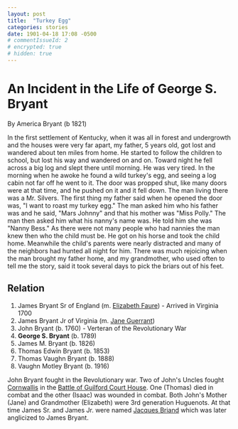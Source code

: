 ```yaml
---
layout: post
title:  "Turkey Egg"
categories: stories
date: 1901-04-18 17:08 -0500
# commentIssueId: 2
# encrypted: true
# hidden: true
---
```


# An Incident in the Life of George S. Bryant

By America Bryant (b 1821)

In the first settlement of Kentucky, when it was all 
in forest and undergrowth and the houses were very far 
apart, my father, 5 years old, got lost and wandered about 
ten miles from home. He started to follow the children 
to school, but lost his way and wandered on and on. 
Toward night he fell across a big log and slept there until 
morning. He was very tired. In the morning when he 
awoke he found a wild turkey's egg, and seeing a log 
cabin not far off he went to it. The door was propped 
shut, like many doors were at that time, and he pushed 
on it and it fell down. The man living there was a Mr. 
Silvers. The first thing my father said when he opened 
the door was, "I want to roast my turkey egg."  The 
man asked him who his father was and he said, "Mars 
Johnny" and that his mother was "Miss Polly." The 
man then asked him what his nanny's name was. He 
told him she was "Nanny Bess." As there were not 
many people who had nannies the man knew then who 
the child must be.  He got on his horse and took the 
child home.  Meanwhile the child's parents were nearly 
distracted and many of the neighbors had hunted all night 
for him. There was much rejoicing when the man brought 
my father home, and my grandmother, who used often to 
tell me the story, said it took several days to pick the 
briars out of his feet. 

## Relation

1. James Bryant Sr of England (m. [Elizabeth Faure](https://www.huguenotmanakin.org/registered-lineages)) - Arrived in Virginia 1700
2. James Bryant Jr of Virginia (m. [Jane Guerrant](https://www.huguenotmanakin.org/registered-lineages))
3. John Bryant (b. 1760) - Verteran of the Revolutionary War
4. **George S. Bryant** (b. 1789)
5. James M. Bryant (b. 1826)
6. Thomas Edwin Bryant (b. 1853)
7. Thomas Vaughn Bryant (b. 1888)
9. Vaughn Motley Bryant (b. 1916)

John Bryant fought in the Revolutionary war.  Two of John's Uncles fought [Cornwallis](https://en.wikipedia.org/wiki/Charles_Cornwallis,_1st_Marquess_Cornwallis) in the [Battle of Guilford Court House](https://en.wikipedia.org/wiki/Battle_of_Guilford_Court_House).  One (Thomas) died in combat and the other (Isaac) was wounded in combat.  Both John's Mother (Jane) and Grandmother (Elizabeth) were 3rd generation Huguenots.  At that time James Sr. and James Jr. were named [Jacques Briand](https://www.huguenotmanakin.org/registered-lineages) which was later anglicized to James Bryant.